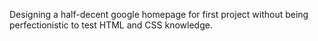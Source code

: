 Designing a half-decent google homepage for first project without being perfectionistic to test HTML and CSS knowledge.